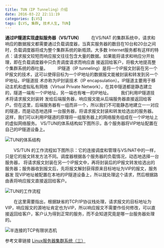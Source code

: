 ```yaml
---
title: TUN（IP Tunneling）介绍
date: 2016-03-22 22:11:19
categories: [LVS]
tags: [LVS, 集群, 技术人生, TUN]
---
```

**通过IP隧道实现虚拟服务器（VS/TUN）**
&emsp;&emsp;在VS/NAT 的集群系统中，请求和响应的数据报文都需要通过负载调度器，当真实服务器的数目在10台和20台之间时，负载调度器将成为整个集群系统的新瓶颈。大多数 Internet服务都有这样的特点：请求报文较短而响应报文往往包含大量的数据。如果能将请求和响应分开处理，即在负载调度器中只负责调度请求而响应直 接返回给客户，将极大地提高整个集群系统的吞吐量。
&emsp;&emsp;IP隧道（IP tunneling）是将一个IP报文封装在另一个IP报文的技术，这可以使得目标为一个IP地址的数据报文能被封装和转发到另一个IP地址。IP隧道技 术亦称为IP封装技术（IP encapsulation）。IP隧道主要用于移动主机和虚拟私有网络（Virtual Private Network），在其中隧道都是静态建立的，隧道一端有一个IP地址，另一端也有唯一的IP地址。
&emsp;&emsp;我们利用IP隧道技术将请求报文封装转 发给后端服务器，响应报文能从后端服务器直接返回给客户。但在这里，后端服务器有一组而非一个，所以我们不可能静态地建立一一对应的隧道，而是动态地选择 一台服务器，将请求报文封装和转发给选出的服务器。这样，我们可以利用IP隧道的原理将一组服务器上的网络服务组成在一个IP地址上的虚拟网络服务。 VS/TUN的体系结构如下图所示，各个服务器将VIP地址配置在自己的IP隧道设备上。

![TUN的体系结构](https://1csh1.github.io/img/TUN（IP-Tunneling）介绍/TUN的体系结构.jpg)

&emsp;&emsp;VS/TUN 的工作流程如下图所示：它的连接调度和管理与VS/NAT中的一样，只是它的报文转发方法不同。调度器根据各个服务器的负载情况，动态地选择一台服务器， 将请求报文封装在另一个IP报文中，再将封装后的IP报文转发给选出的服务器；服务器收到报文后，先将报文解封获得原来目标地址为VIP的报文，服务器发 现VIP地址被配置在本地的IP隧道设备上，所以就处理这个请求，然后根据路由表将响应报文直接返回给客户。

![TUN的工作流程](https://1csh1.github.io/img/TUN（IP-Tunneling）介绍/TUN的工作流程.jpg)

&emsp;&emsp;在这里需要指出，根据缺省的TCP/IP协议栈处理，请求报文的目标地址为VIP，响应报文的源地址肯定也为VIP，所以响应报文不需要作任何修改，可以直接返回给客户，客户认为得到正常的服务，而不会知道究竟是哪一台服务器处理的。

![半连接的TCP有限状态机](https://1csh1.github.io/img/TUN（IP-Tunneling）介绍/半连接的TCP有限状态机.jpg)

参考文章链接
[Linux服务器集群系统（三）](http://www.linuxvirtualserver.org/zh/lvs3.html)